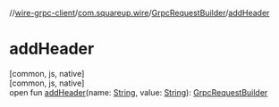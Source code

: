 //[wire-grpc-client](../../../index.md)/[com.squareup.wire](../index.md)/[GrpcRequestBuilder](index.md)/[addHeader](add-header.md)

# addHeader

[common, js, native]\
[common, js, native]\
open fun [addHeader](add-header.md)(name: [String](https://kotlinlang.org/api/latest/jvm/stdlib/kotlin/-string/index.html), value: [String](https://kotlinlang.org/api/latest/jvm/stdlib/kotlin/-string/index.html)): [GrpcRequestBuilder](index.md)
